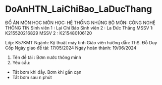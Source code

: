 # DoAnHTN_LaiChiBao_LaDucThang
ĐỒ ÁN MÔN HỌC
MÔN HỌC:  HỆ THỐNG NHÚNG
BỘ MÔN: CÔNG NGHỆ THÔNG TIN
Sinh viên 1 : Lại Chí Bảo
Sinh viên 2 : La Đức Thắng
MSSV 1: K215520216829
MSSV 2 : K215480106120

Lớp:  K57KMT	                               Ngành: Kỹ thuật máy tính
Giáo viên hướng dẫn: ThS. Đỗ Duy Cốp
Ngày giao đề tài: 17/05/2024 	 	 Ngày hoàn thành: 19/06/2024
1. Tên đề tài : Bơm nước thông minh
2. Yêu cầu: 
 - Tắt bơm khi đầy. Bơm khi gần cạn
-  Tắt bơm sau n phút
